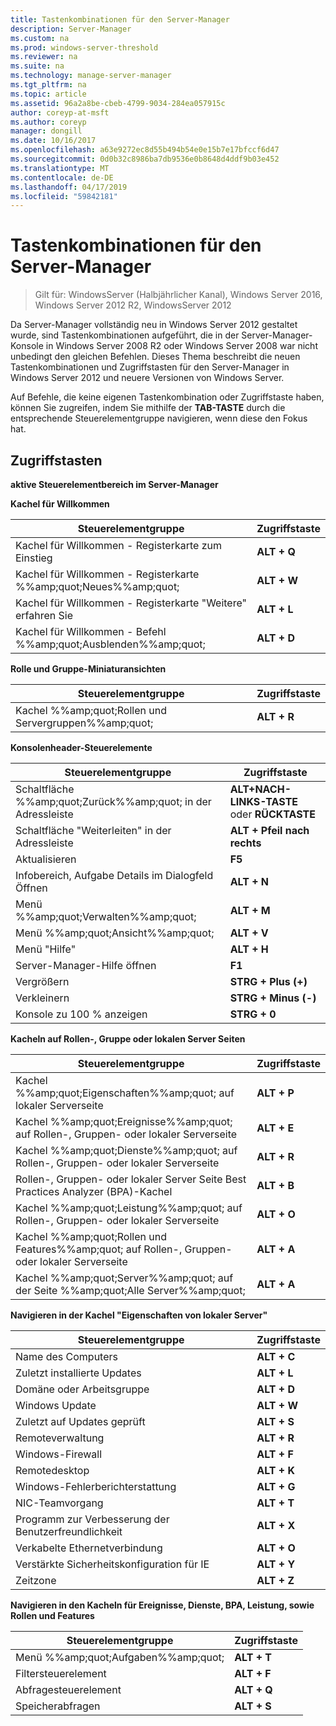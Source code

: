 ```yaml
---
title: Tastenkombinationen für den Server-Manager
description: Server-Manager
ms.custom: na
ms.prod: windows-server-threshold
ms.reviewer: na
ms.suite: na
ms.technology: manage-server-manager
ms.tgt_pltfrm: na
ms.topic: article
ms.assetid: 96a2a8be-cbeb-4799-9034-284ea057915c
author: coreyp-at-msft
ms.author: coreyp
manager: dongill
ms.date: 10/16/2017
ms.openlocfilehash: a63e9272ec8d55b494b54e0e15b7e17bfccf6d47
ms.sourcegitcommit: 0d0b32c8986ba7db9536e0b8648d4ddf9b03e452
ms.translationtype: MT
ms.contentlocale: de-DE
ms.lasthandoff: 04/17/2019
ms.locfileid: "59842181"
---
```

# <a name="keyboard-shortcuts-for-server-manager"></a>Tastenkombinationen für den Server-Manager

>Gilt für: WindowsServer (Halbjährlicher Kanal), Windows Server 2016, Windows Server 2012 R2, WindowsServer 2012

Da Server-Manager vollständig neu in Windows Server 2012 gestaltet wurde, sind Tastenkombinationen aufgeführt, die in der Server-Manager-Konsole in Windows Server 2008 R2 oder Windows Server 2008 war nicht unbedingt den gleichen Befehlen. Dieses Thema beschreibt die neuen Tastenkombinationen und Zugriffstasten für den Server-Manager in Windows Server 2012 und neuere Versionen von Windows Server.

Auf Befehle, die keine eigenen Tastenkombination oder Zugriffstaste haben, können Sie zugreifen, indem Sie mithilfe der **TAB-TASTE** durch die entsprechende Steuerelementgruppe navigieren, wenn diese den Fokus hat.

## <a name="access-keys"></a>Zugriffstasten
**aktive Steuerelementbereich im Server-Manager**

**Kachel für Willkommen**

|Steuerelementgruppe|Zugriffstaste|
|---------|-------|
|Kachel für Willkommen - Registerkarte zum Einstieg|**ALT + Q**|
|Kachel für Willkommen - Registerkarte %%amp;quot;Neues%%amp;quot;|**ALT + W**|
|Kachel für Willkommen - Registerkarte "Weitere" erfahren Sie|**ALT + L**|
|Kachel für Willkommen - Befehl %%amp;quot;Ausblenden%%amp;quot;|**ALT + D**|

**Rolle und Gruppe-Miniaturansichten**

|Steuerelementgruppe|Zugriffstaste|
|---------|-------|
|Kachel %%amp;quot;Rollen und Servergruppen%%amp;quot;|**ALT + R**|

**Konsolenheader-Steuerelemente**

|Steuerelementgruppe|Zugriffstaste|
|---------|-------|
|Schaltfläche %%amp;quot;Zurück%%amp;quot; in der Adressleiste|**ALT+NACH-LINKS-TASTE** oder **RÜCKTASTE**|
|Schaltfläche "Weiterleiten" in der Adressleiste|**ALT + Pfeil nach rechts**|
|Aktualisieren|**F5**|
|Infobereich, Aufgabe Details im Dialogfeld Öffnen|**ALT + N**|
|Menü %%amp;quot;Verwalten%%amp;quot;|**ALT + M**|
|Menü %%amp;quot;Ansicht%%amp;quot;|**ALT + V**|
|Menü "Hilfe"|**ALT + H**|
|Server-Manager-Hilfe öffnen|**F1**|
|Vergrößern|**STRG + Plus (+)**|
|Verkleinern|**STRG + Minus (-)**|
|Konsole zu 100 % anzeigen|**STRG + 0**|

**Kacheln auf Rollen-, Gruppe oder lokalen Server Seiten**

|Steuerelementgruppe|Zugriffstaste|
|---------|-------|
|Kachel %%amp;quot;Eigenschaften%%amp;quot; auf lokaler Serverseite|**ALT + P**|
|Kachel %%amp;quot;Ereignisse%%amp;quot; auf Rollen-, Gruppen- oder lokaler Serverseite|**ALT + E**|
|Kachel %%amp;quot;Dienste%%amp;quot; auf Rollen-, Gruppen- oder lokaler Serverseite|**ALT + R**|
|Rollen-, Gruppen- oder lokaler Server Seite Best Practices Analyzer (BPA)-Kachel|**ALT + B**|
|Kachel %%amp;quot;Leistung%%amp;quot; auf Rollen-, Gruppen- oder lokaler Serverseite|**ALT + O**|
|Kachel %%amp;quot;Rollen und Features%%amp;quot; auf Rollen-, Gruppen- oder lokaler Serverseite|**ALT + A**|
|Kachel %%amp;quot;Server%%amp;quot; auf der Seite %%amp;quot;Alle Server%%amp;quot;|**ALT + A**|

**Navigieren in der Kachel "Eigenschaften von lokaler Server"**

|Steuerelementgruppe|Zugriffstaste|
|---------|-------|
|Name des Computers|**ALT + C**|
|Zuletzt installierte Updates|**ALT + L**|
|Domäne oder Arbeitsgruppe|**ALT + D**|
|Windows Update|**ALT + W**|
|Zuletzt auf Updates geprüft|**ALT + S**|
|Remoteverwaltung|**ALT + R**|
|Windows-Firewall|**ALT + F**|
|Remotedesktop|**ALT + K**|
|Windows-Fehlerberichterstattung|**ALT + G**|
|NIC-Teamvorgang|**ALT + T**|
|Programm zur Verbesserung der Benutzerfreundlichkeit|**ALT + X**|
|Verkabelte Ethernetverbindung|**ALT + O**|
|Verstärkte Sicherheitskonfiguration für IE|**ALT + Y**|
|Zeitzone|**ALT + Z**|

**Navigieren in den Kacheln für Ereignisse, Dienste, BPA, Leistung, sowie Rollen und Features**

|Steuerelementgruppe|Zugriffstaste|
|---------|-------|
|Menü %%amp;quot;Aufgaben%%amp;quot;|**ALT + T**|
|Filtersteuerelement|**ALT + F**|
|Abfragesteuerelement|**ALT + Q**|
|Speicherabfragen|**ALT + S**|
